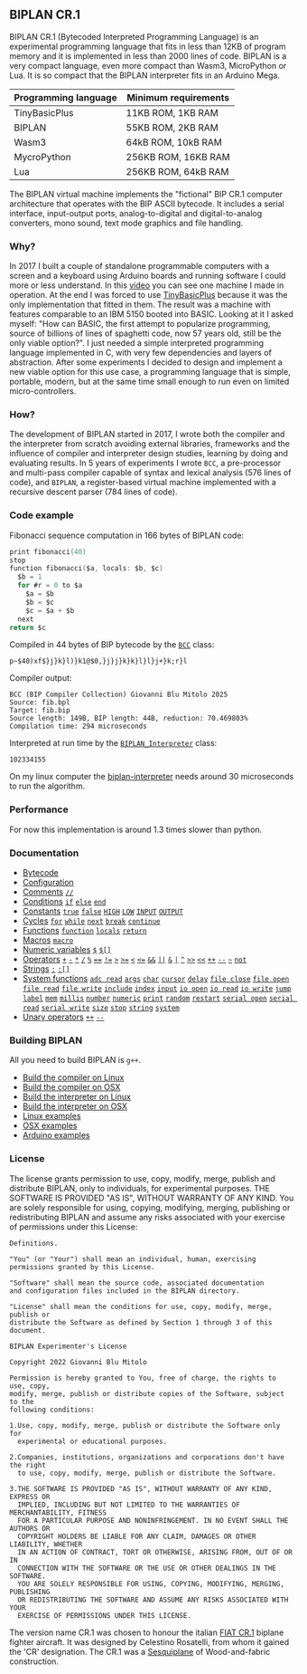 
## BIPLAN CR.1
BIPLAN CR.1 (Bytecoded Interpreted Programming Language) is an experimental programming language that fits in less than 12KB of program memory and it is implemented in less than 2000 lines of code. BIPLAN is a very compact language, even more compact than Wasm3, MicroPython or Lua. It is so compact that the BIPLAN interpreter fits in an Arduino Mega.

| Programming language | Minimum requirements |
| -------------------- | -------------------- |
| TinyBasicPlus        |  11KB ROM,  1KB RAM  |
| BIPLAN               |  55KB ROM,  2KB RAM  |
| Wasm3                |  64kB ROM, 10kB RAM  |
| MycroPython          | 256KB ROM, 16KB RAM  |
| Lua                  | 256KB ROM, 64kB RAM  |

The BIPLAN virtual machine implements the "fictional" BIP CR.1 computer architecture that operates with the BIP ASCII bytecode. It includes a serial interface, input-output ports, analog-to-digital and digital-to-analog converters, mono sound, text mode graphics and file handling.

### Why?
In 2017 I built a couple of standalone programmable computers with a screen and a keyboard using Arduino boards and running software I could more or less understand. In this [video](https://www.youtube.com/watch?v=xRZ9abs5ywA) you can see one machine I made in operation. At the end I was forced to use [TinyBasicPlus](https://github.com/BleuLlama/TinyBasicPlus/blob/master/TinyBasicPlus/TinyBasicPlus.ino) because it was the only implementation that fitted in them. The result was a machine with features comparable to an IBM 5150 booted into BASIC. Looking at it I asked myself: "How can BASIC, the first attempt to popularize programming, source of billions of lines of spaghetti code, now 57 years old, still be the only viable option?". I just needed a simple interpreted programming language implemented in C, with very few dependencies and layers of abstraction. After some experiments I decided to design and implement a new viable option for this use case, a programming language that is simple, portable, modern, but at the same time small enough to run even on limited micro-controllers.

### How?

The development of BIPLAN started in 2017, I wrote both the compiler and the interpreter from scratch avoiding external libraries, frameworks and the influence of compiler and interpreter design studies, learning by doing and evaluating results. In 5 years of experiments I wrote `BCC`, a pre-processor and multi-pass compiler capable of syntax and lexical analysis (576 lines of code), and `BIPLAN`, a register-based virtual machine implemented with a recursive descent parser (784 lines of code).

### Code example

Fibonacci sequence computation in 166 bytes of BIPLAN code:
```c
print fibonacci(40)
stop
function fibonacci($a, locals: $b, $c)
  $b = 1
  for #r = 0 to $a
    $a = $b
    $b = $c
    $c = $a + $b
  next
return $c
```
Compiled in 44 bytes of BIP bytecode by the [`BCC`](/src/BCC.h) class:
```
p~$40)xf$}j}k}l)}k1@$0,}j}j}k}k}l}l}j+}k;r}l
```
Compiler output:
```
BCC (BIP Compiler Collection) Giovanni Blu Mitolo 2025 
Source: fib.bpl 
Target: fib.bip 
Source length: 149B, BIP length: 44B, reduction: 70.469803% 
Compilation time: 294 microseconds 
```
Interpreted at run time by the [`BIPLAN_Interpreter`](/src/BIPLAN.c) class:
```
102334155
```
On my linux computer the [biplan-interpreter](examples/LINUX/biplan-interpreter/) needs around 30 microseconds to run the algorithm.

### Performance

For now this implementation is around 1.3 times slower than python.

### Documentation
- [Bytecode](/documentation/bytecode.md)
- [Configuration](/documentation/configuration.md)
- [Comments](/documentation/comments.md) [`//`](/documentation/comments.md)
- [Conditions](/documentation/conditions.md) [`if`](/documentation/conditions.md) [`else`](/documentation/conditions.md) [`end`](/documentation/conditions.md)
- [Constants](/documentation/constants.md) [`true`](/documentation/constants.md) [`false`](/documentation/constants.md) [`HIGH`](/documentation/constants.md) [`LOW`](/documentation/constants.md) [`INPUT`](/documentation/constants.md) [`OUTPUT`](/documentation/constants.md)
- [Cycles](/documentation/cycles.md) [`for`](/documentation/cycles.md#for) [`while`](/documentation/cycles.md#while) [`next`](/documentation/cycles.md#next) [`break`](/documentation/cycles.md#break) [`continue`](/documentation/cycles.md#continue)
- [Functions](/documentation/functions.md) [`function`](/documentation/functions.md) [`locals`](/documentation/functions.md) [`return`](/documentation/functions.md)
- [Macros](/documentation/macros.md) [`macro`](/documentation/macros.md#pre-processor-macros)
- [Numeric variables](/documentation/numeric-variables.md) [`$`](/documentation/numeric-variables.md) [`$[]`](/documentation/numeric-variables.md)
- [Operators](/documentation/operators.md) [`+`](/documentation/operators.md) [`-`](/documentation/operators.md) [`*`](/documentation/operators.md) [`/`](/documentation/operators.md) [`%`](/documentation/operators.md) [`==`](/documentation/operators.md) [`!=`](/documentation/operators.md) [`>`](/documentation/operators.md) [`>=`](/documentation/operators.md) [`<`](/documentation/operators.md) [`<=`](/documentation/operators.md) [`&&`](/documentation/operators.md) [`||`](/documentation/operators.md) [`&`](/documentation/operators.md) [`|`](/documentation/operators.md) [`^`](/documentation/operators.md) [`>>`](/documentation/operators.md) [`<<`](/documentation/operators.md) [`++`](/documentation/operators.md) [`--`](/documentation/operators.md) [`~`](/documentation/operators.md) [`not`](/documentation/operators.md)
- [Strings](/documentation/strings.md) [`:`](/documentation/strings.md) [`:[]`](/documentation/strings.md)
- [System functions](/documentation/system-functions.md) [`adc read`](/documentation/system-functions.md#adc-read) [`args`](/documentation/system-functions.md#args) [`char`](/documentation/system-functions.md#print) [`cursor`](/documentation/system-functions.md#cursor) [`delay`](/documentation/system-functions.md#delay) [`file close`](/documentation/system-functions.md#file-close) [`file open`](/documentation/system-functions.md#file-open) [`file read`](/documentation/system-functions.md#file-read) [`file write`](/documentation/system-functions.md#file-write) [`include`](/documentation/system-functions.md#include) [`index`](/documentation/system-functions.md#index) [`input`](/documentation/system-functions.md#input) [`io open`](/documentation/system-functions.md#io-open) [`io read`](/documentation/system-functions.md#io-read) [`io write`](/documentation/system-functions.md#digitalWrite) [`jump`](/documentation/system-functions.md#jump) [`label`](/documentation/system-functions.md#label) [`mem`](/documentation/system-functions.md#mem) [`millis`](/documentation/system-functions.md#millis) [`number`](/documentation/system-functions.md#number) [`numeric`](/documentation/system-functions.md#numeric) [`print`](/documentation/system-functions.md#print) [`random`](/documentation/system-functions.md#random) [`restart`](/documentation/system-functions.md#restart) [`serial open`](/documentation/system-functions.md#serial-open) [`serial read`](/documentation/system-functions.md#serial-read) [`serial write`](/documentation/system-functions.md#serial-write) [`size`](/documentation/system-functions.md#size) [`stop`](/documentation/system-functions.md#stop) [`string`](/documentation/system-functions.md#string) [`system`](/documentation/system-functions.md#system)
- [Unary operators](/documentation/unary-operators.md) [`++`](/documentation/unary-operators.md) [`--`](/documentation/unary-operators.md)

### Building BIPLAN

All you need to build BIPLAN is `g++`.

- [Build the compiler on Linux](/examples/LINUX/bcc-compiler/)
- [Build the compiler on OSX](/examples/OSX/bcc-compiler/)
- [Build the interpreter on Linux](/examples/LINUX/biplan-interpreter/)
- [Build the interpreter on OSX](/examples/OSX/biplan-interpreter/)
- [Linux examples](/examples/LINUX/)
- [OSX examples](/examples/OSX/)
- [Arduino examples](/examples/ARDUINO/)

### License
The license grants permission to use, copy, modify, merge, publish and distribute BIPLAN, only to individuals, for experimental purposes. THE SOFTWARE IS PROVIDED "AS IS", WITHOUT WARRANTY OF ANY KIND. You are solely responsible for using, copying, modifying, merging, publishing or redistributing BIPLAN and assume any risks associated with your exercise of permissions under this License:

```
Definitions.

"You" (or "Your") shall mean an individual, human, exercising
permissions granted by this License.

"Software" shall mean the source code, associated documentation
and configuration files included in the BIPLAN directory.

"License" shall mean the conditions for use, copy, modify, merge, publish or
distribute the Software as defined by Section 1 through 3 of this document.

BIPLAN Experimenter's License

Copyright 2022 Giovanni Blu Mitolo

Permission is hereby granted to You, free of charge, the rights to use, copy,
modify, merge, publish or distribute copies of the Software, subject to the
following conditions:

1.Use, copy, modify, merge, publish or distribute the Software only for
  experimental or educational purposes.

2.Companies, institutions, organizations and corporations don't have the right
  to use, copy, modify, merge, publish or distribute the Software.

3.THE SOFTWARE IS PROVIDED "AS IS", WITHOUT WARRANTY OF ANY KIND, EXPRESS OR
  IMPLIED, INCLUDING BUT NOT LIMITED TO THE WARRANTIES OF MERCHANTABILITY, FITNESS
  FOR A PARTICULAR PURPOSE AND NONINFRINGEMENT. IN NO EVENT SHALL THE AUTHORS OR
  COPYRIGHT HOLDERS BE LIABLE FOR ANY CLAIM, DAMAGES OR OTHER LIABILITY, WHETHER
  IN AN ACTION OF CONTRACT, TORT OR OTHERWISE, ARISING FROM, OUT OF OR IN
  CONNECTION WITH THE SOFTWARE OR THE USE OR OTHER DEALINGS IN THE SOFTWARE.
  YOU ARE SOLELY RESPONSIBLE FOR USING, COPYING, MODIFYING, MERGING, PUBLISHING
  OR REDISTRIBUTING THE SOFTWARE AND ASSUME ANY RISKS ASSOCIATED WITH YOUR
  EXERCISE OF PERMISSIONS UNDER THIS LICENSE.
```

The version name CR.1 was chosen to honour the italian [FIAT CR.1](https://en.wikipedia.org/wiki/Fiat_CR.1) biplane fighter aircraft. It was designed by Celestino Rosatelli, from whom it gained the 'CR' designation. The CR.1 was a [Sesquiplane](https://en.wikipedia.org/wiki/Biplane#Sesquiplane) of Wood-and-fabric construction.
